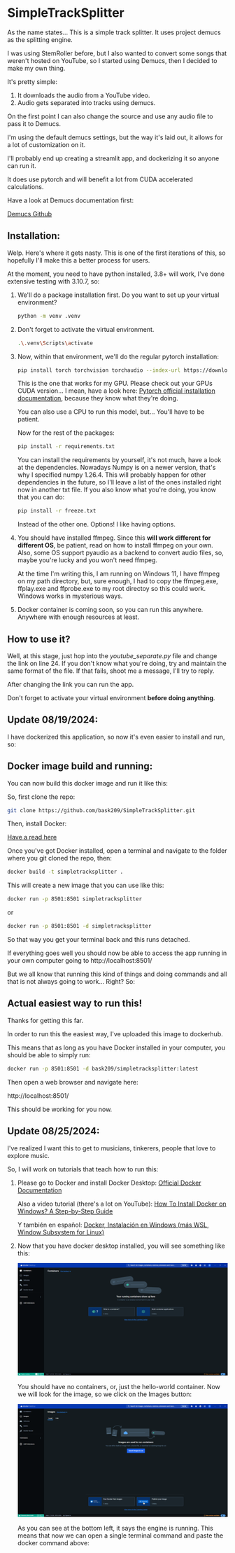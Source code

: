 # SimpleTrackSplitter

As the name states... This is a simple track splitter. It uses project demucs as the splitting engine. 

I was using StemRoller before, but I also wanted to convert some songs that weren't hosted on YouTube, so I started using Demucs, then I decided to make my own thing. 

It's pretty simple: 

1. It downloads the audio from a YouTube video. 
2. Audio gets separated into tracks using demucs.

On the first point I can also change the source and use any audio file to pass it to Demucs. 

I'm using the default demucs settings, but the way it's laid out, it allows for a lot of customization on it. 

I'll probably end up creating a streamlit app, and dockerizing it so anyone can run it. 

It does use pytorch and will benefit a lot from CUDA accelerated calculations. 

Have a look at Demucs documentation first: 

[Demucs Github](https://github.com/adefossez/demucs)

## Installation: 

Welp. Here's where it gets nasty. This is one of the first iterations of this, so hopefully I'll make this a better process for users.

At the moment, you need to have python installed, 3.8+ will work, I've done extensive testing with 3.10.7, so:

1. We'll do a package installation first. Do you want to set up your virtual environment? 

    ```bash
    python -m venv .venv
    ```

2. Don't forget to activate the virtual environment. 

    ```bash
    .\.venv\Scripts\activate 
    ```

3. Now, within that environment, we'll do the regular pytorch installation:

    ```bash
    pip install torch torchvision torchaudio --index-url https://download.pytorch.org/whl/cu121
    ```

    This is the one that works for my GPU. Please check out your GPUs CUDA version... I mean, have a look here: [Pytorch official installation documentation](https://pytorch.org/get-started/locally/), because they know what they're doing.

    You can also use a CPU to run this model, but... You'll have to be patient.

    Now for the rest of the packages: 

    ```bash
    pip install -r requirements.txt
    ```

    You can install the requirements by yourself, it's not much, have a look at the dependencies. Nowadays Numpy is on a newer version, that's why I specified numpy 1.26.4. This will probably happen for other dependencies in the future, so I'll leave a list of the ones installed right now in another txt file. If you also know what you're doing, you know that you can do: 

    ```bash
    pip install -r freeze.txt
    ```

    Instead of the other one. Options! I like having options.

4. You should have installed ffmpeg. Since this **will work different for different OS**, be patient, read on how to install ffmpeg on your own. Also, some OS support pyaudio as a backend to convert audio files, so, maybe you're lucky and you won't need ffmpeg. 

    At the time I'm writing this, I am running on Windows 11, I have ffmpeg on my path directory, but, sure enough, I had to copy the ffmpeg.exe, ffplay.exe and ffprobe.exe to my root directoy so this could work. Windows works in mysterious ways.

4. Docker container is coming soon, so you can run this anywhere. Anywhere with enough resources at least.

## How to use it?

Well, at this stage, just hop into the *youtube_separate.py* file and change the link on line 24. If you don't know what you're doing, try and maintain the same format of the file. If that fails, shoot me a message, I'll try to reply.

After changing the link you can run the app.

Don't forget to activate your virtual environment **before doing anything**.

## Update 08/19/2024:

I have dockerized this application, so now it's even easier to install and run, so: 

## Docker image build and running:

You can now build this docker image and run it like this: 

So, first clone the repo: 

```sh
git clone https://github.com/bask209/SimpleTrackSplitter.git
```

Then, install Docker: 

[Have a read here](https://docs.docker.com/get-docker/)

Once you've got Docker installed, open a terminal and navigate to the folder where you git cloned the repo, then: 

```sh
docker build -t simpletracksplitter .
```

This will create a new image that you can use like this: 

```sh
docker run -p 8501:8501 simpletracksplitter 
```

or

```sh
docker run -p 8501:8501 -d simpletracksplitter 
```

So that way you get your terminal back and this runs detached. 

If everything goes well you should now be able to access the app running in your own computer going to http://localhost:8501/

But we all know that running this kind of things and doing commands and all that is not always going to work... Right? So: 

## Actual easiest way to run this! 

Thanks for getting this far.

In order to run this the easiest way, I've uploaded this image to dockerhub.

This means that as long as you have Docker installed in your computer, you should be able to simply run: 

```sh
docker run -p 8501:8501 -d bask209/simpletracksplitter:latest
```

Then open a web browser and navigate here: 

http://localhost:8501/

This should be working for you now. 

## Update 08/25/2024:

I've realized I want this to get to musicians, tinkerers, people that love to explore music.

So, I will work on tutorials that teach how to run this:

1. Please go to Docker and install Docker Desktop: [Official Docker Documentation](https://docs.docker.com/desktop/install/windows-install/)

    Also a video tutorial (there's a lot on YouTube): [How To Install Docker on Windows? A Step-by-Step Guide](https://www.youtube.com/watch?v=XgRGI0Pw2mM)

    Y también en español: [Docker, Instalación en Windows (más WSL, Window Subsystem for Linux)](https://www.youtube.com/watch?v=ZO4KWQfUBBc) 

2. Now that you have docker desktop installed, you will see something like this: 

    ![alt text](.\screenshots\DockerDesktopScreen.png)

    You should have no containers, or, just the hello-world container. Now we will look for the image, so we click on the Images button:

     ![alt text](.\screenshots\DockerDesktopScreenImages.png)

     As you can see at the bottom left, it says the engine is running. This means that now we can open a single terminal command and paste the docker command above: 

     



